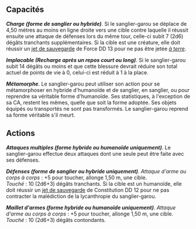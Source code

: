 ## Capacités
_**Charge (forme de sanglier ou hybride)**_. Si le sanglier-garou se déplace de 4,50 mètres au moins en ligne droite vers une cible contre laquelle il réussit ensuite une attaque de défenses lors du même tour, celle-ci subit 7 (2d6) dégâts tranchants supplémentaires. Si la cible est une créature, elle doit réussir un [jet de sauvegarde](/utiliser-les-caracteristiques/#jets-de-sauvegarde) de Force DD 13 pour ne pas être jetée [_à terre_](/gerer-la-sante-du-personnage/#a-terre).

_**Implacable (Recharge après un repos court ou long)**_. Si le sanglier-garou subit 14 dégâts ou moins et que cette blessure devrait réduire son total actuel de points de vie à 0, celui-ci est réduit à 1 à la place.

_**Métamorphe**_. Le sanglier-garou peut utiliser son action pour se métamorphoser en hybride d'humanoïde et de sanglier, en sanglier, ou pour reprendre sa véritable forme d'humanoïde. Ses statistiques, à l'exception de sa CA, restent les mêmes, quelle que soit la forme adoptée. Ses objets équipés ou transportés ne sont pas transformés. Le sanglier-garou reprend sa forme véritable s'il meurt.

## Actions
_**Attaques multiples (forme hybride ou humanoïde uniquement)**_. Le sanglier-garou effectue deux attaques dont une seule peut être faite avec ses défenses.

_**Défenses (forme de sanglier ou hybride uniquement)**_. _Attaque d'arme au corps à corps_ : +5 pour toucher, allonge 1,50 m, une cible.  
_Touché_ : 10 (2d6+3) dégâts tranchants. Si la cible est un humanoïde, elle doit réussir un [jet de sauvegarde](/utiliser-les-caracteristiques/#jets-de-sauvegarde) de Constitution DD 12 pour ne pas contracter la malédiction de la lycanthropie du sanglier-garou.

_**Maillet d'armes (forme hybride ou humanoïde uniquement)**_. _Attaque d'arme au corps à corps_ : +5 pour toucher, allonge 1,50 m, une cible.  
_Touché_ : 10 (2d6+3) dégâts contondants.
